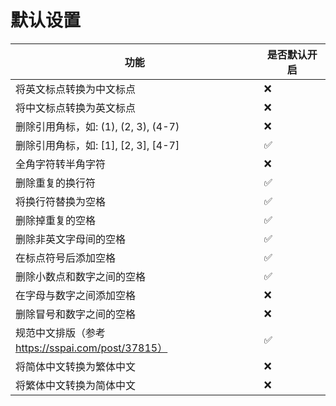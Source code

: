 <!-- This file is automatically generated. Do not edit it directly. 此文件为自动生成，请勿直接修改。 -->
# 默认设置 

| 功能 | 是否默认开启 |
| --- | --- |
| 将英文标点转换为中文标点 | ❌ |
| 将中文标点转换为英文标点 | ❌ |
| 删除引用角标，如: (1), (2, 3), (4-7) | ❌ |
| 删除引用角标，如: [1], [2, 3], [4-7] | ✅ |
| 全角字符转半角字符 | ❌ |
| 删除重复的换行符 | ✅ |
| 将换行符替换为空格 | ✅ |
| 删除掉重复的空格 | ✅ |
| 删除非英文字母间的空格 | ✅ |
| 在标点符号后添加空格 | ✅ |
| 删除小数点和数字之间的空格 | ✅ |
| 在字母与数字之间添加空格 | ❌ |
| 删除冒号和数字之间的空格 | ❌ |
| 规范中文排版（参考 https://sspai.com/post/37815） | ✅ |
| 将简体中文转换为繁体中文 | ❌ |
| 将繁体中文转换为简体中文 | ❌ |
